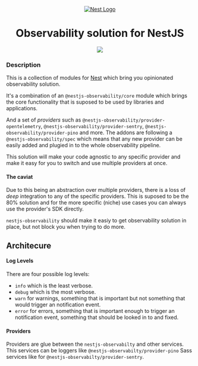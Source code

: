 <p align="center">
  <a href="http://nestjs.com/" target="blank"><img src="http://kamilmysliwiec.com/public/nest-logo.png#1" alt="Nest Logo" />   </a>
</p>

<h1 align="center">Observability solution for NestJS</h1>

<p align="center">
<a href="https://app.codacy.com/gh/mentos1386/nestjs-observability/dashboard?utm_source=gh&utm_medium=referral&utm_content=&utm_campaign=Badge_grade"><img src="https://app.codacy.com/project/badge/Grade/8829117cffa74d5f86ad0bfae5937706"/></a>
</p>


### Description

This is a collection of modules for [Nest](https://github.com/nestjs/nest) which bring you opinionated observability solution.

It's a combination of an `@nestjs-observability/core` module which brings the core functionality that is suposed to be used by
libraries and applications.

And a set of _providers_ such as `@nestjs-observability/provider-opentelemetry`, `@nestjs-observability/provider-sentry`,
`@nestjs-observability/provider-pino` and more. The addons are following a `@nestjs-observability/spec` which means that any new provider
can be easily added and plugied in to the whole observability pipeline.

This solution will make your code agnostic to any specific provider and make it easy for you to switch and use multiple providers at once.

#### The caviat

Due to this being an abstraction over multiple providers, there is a loss of _deep_ integration to any of the specific providers. This is
suposed to be the 80% solution and for the more specific (niche) use cases you can always use the provider's SDK directly.

`nestjs-observability` should make it easiy to get observability solution in place, but not block you when trying to do more.


## Architecure


#### Log Levels

There are four possible log levels:

* `info` which is the least verbose.
* `debug` which is the most verbose.
* `warn` for warnings, something that is important but not something that would trigger an notification event.
* `error` for errors, something that is important enough to trigger an notification event, something that should be looked in to and fixed.

#### Providers

Providers are glue between the `nestjs-observabilty` and other services. This services can be loggers like `@nestjs-observabilty/provider-pino`
Sass services like for `@nestjs-observabilty/provider-sentry`.
